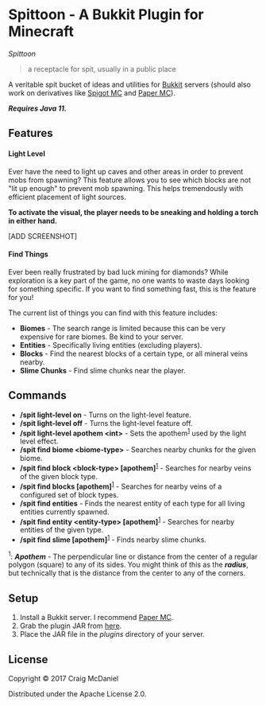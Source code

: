 # Spittoon - A Bukkit Plugin for Minecraft
_Spittoon_
> a receptacle for spit, usually in a public place

A veritable spit bucket of ideas and utilities for [Bukkit](https://bukkit.org) servers (should also work on derivatives 
like [Spigot MC](https://spigotmc.org) and [Paper MC](https://papermc.io)).

___Requires Java 11.___

## Features

#### Light Level
Ever have the need to light up caves and other areas in order to prevent mobs from spawning? This feature allows you 
to see which blocks are not "lit up enough" to prevent mob spawning. This helps tremendously with efficient placement of
light sources.

__To activate the visual, the player needs to be sneaking and holding a torch in either hand.__

[ADD SCREENSHOT]

#### Find Things
Ever been really frustrated by bad luck mining for diamonds? While exploration is a key part of the game, no one wants 
to waste days looking for something specific. If you want to find something fast, this is the feature for you!

The current list of things you can find with this feature includes:
* __Biomes__ - The search range is limited because this can be very expensive for rare biomes. Be kind to your server.
* __Entities__ - Specifically living entities (excluding players).
* __Blocks__ - Find the nearest blocks of a certain type, or all mineral veins nearby.
* __Slime Chunks__ - Find slime chunks near the player.

## Commands
* __/spit light-level on__ - Turns on the light-level feature.
* __/spit light-level off__ - Turns the light-level feature off.
* __/spit light-level apothem &lt;int>__ - Sets the apothem<sup>[1](#apothem)</sup> used by the light level effect.
* __/spit find biome &lt;biome-type>__ - Searches nearby chunks for the given biome.
* __/spit find block &lt;block-type> [apothem]__<sup>[1](#apothem)</sup> - Searches for nearby veins of the given 
    block type.
* __/spit find blocks [apothem]__<sup>[1](#apothem)</sup> - Searches for nearby veins of a configured set of block 
    types.
* __/spit find entities__ - Finds the nearest entity of each type for all living entities currently spawned.
* __/spit find entity &lt;entity-type> [apothem]__<sup>[1](#apothem)</sup> - Searches for nearby entities of the given
    type.
* __/spit find slime [apothem]__<sup>[1](#apothem)</sup> - Finds nearby slime chunks.

<a name="apothem"><sup>1</sup></a>: ___Apothem___ - The perpendicular line or distance from the center of a regular
polygon (square) to any of its sides. You might think of this as the ___radius___, but technically that is the 
distance from the center to any of the corners.

## Setup

1. Install a Bukkit server. I recommend [Paper MC](https://papermc.io).
2. Grab the plugin JAR from [here](https://dev.bukkit.org/projects/spittoon/files).
3. Place the JAR file in the _plugins_ directory of your server.

## License

Copyright © 2017 Craig McDaniel

Distributed under the Apache License 2.0.
